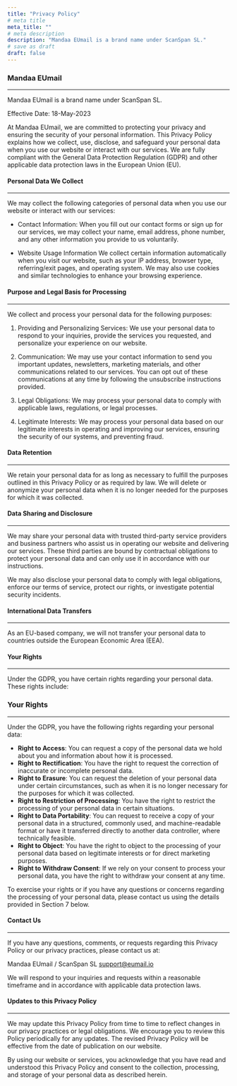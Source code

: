 ```yaml
---
title: "Privacy Policy"
# meta title
meta_title: ""
# meta description
description: "Mandaa EUmail is a brand name under ScanSpan SL."
# save as draft
draft: false
---
```


### Mandaa EUmail
---

Mandaa EUmail is a brand name under ScanSpan SL.

Effective Date: 18-May-2023

At Mandaa EUmail, we are committed to protecting your privacy and ensuring the security of your personal information. This Privacy Policy explains how we collect, use, disclose, and safeguard your personal data when you use our website or interact with our services. We are fully compliant with the General Data Protection Regulation (GDPR) and other applicable data protection laws in the European Union (EU).

#### Personal Data We Collect
---

We may collect the following categories of personal data when you use our website or interact with our services:

- Contact Information:
When you fill out our contact forms or sign up for our services, we may collect your name, email address, phone number, and any other information you provide to us voluntarily.

- Website Usage Information
We collect certain information automatically when you visit our website, such as your IP address, browser type, referring/exit pages, and operating system. We may also use cookies and similar technologies to enhance your browsing experience.

#### Purpose and Legal Basis for Processing
---
We collect and process your personal data for the following purposes:

1. Providing and Personalizing Services: We use your personal data to respond to your inquiries, provide the services you requested, and personalize your experience on our website.

2. Communication: We may use your contact information to send you important updates, newsletters, marketing materials, and other communications related to our services. You can opt out of these communications at any time by following the unsubscribe instructions provided.

3. Legal Obligations: We may process your personal data to comply with applicable laws, regulations, or legal processes.

4. Legitimate Interests: We may process your personal data based on our legitimate interests in operating and improving our services, ensuring the security of our systems, and preventing fraud.

#### Data Retention
---

We retain your personal data for as long as necessary to fulfill the purposes outlined in this Privacy Policy or as required by law. We will delete or anonymize your personal data when it is no longer needed for the purposes for which it was collected.

#### Data Sharing and Disclosure
---

We may share your personal data with trusted third-party service providers and business partners who assist us in operating our website and delivering our services. These third parties are bound by contractual obligations to protect your personal data and can only use it in accordance with our instructions.

We may also disclose your personal data to comply with legal obligations, enforce our terms of service, protect our rights, or investigate potential security incidents.

#### International Data Transfers
---
As an EU-based company, we will not transfer your personal data to countries outside the European Economic Area (EEA).

#### Your Rights
---
Under the GDPR, you have certain rights regarding your personal data. These rights include:

### Your Rights
---

Under the GDPR, you have the following rights regarding your personal data:

* **Right to Access**: You can request a copy of the personal data we hold about you and information about how it is processed.
* **Right to Rectification**: You have the right to request the correction of inaccurate or incomplete personal data.
* **Right to Erasure**: You can request the deletion of your personal data under certain circumstances, such as when it is no longer necessary for the purposes for which it was collected.
* **Right to Restriction of Processing**: You have the right to restrict the processing of your personal data in certain situations.
* **Right to Data Portability**: You can request to receive a copy of your personal data in a structured, commonly used, and machine-readable format or have it transferred directly to another data controller, where technically feasible.
* **Right to Object**: You have the right to object to the processing of your personal data based on legitimate interests or for direct marketing purposes.
* **Right to Withdraw Consent**: If we rely on your consent to process your personal data, you have the right to withdraw your consent at any time.


To exercise your rights or if you have any questions or concerns regarding the processing of your personal data, please contact us using the details provided in Section 7 below.

#### Contact Us
---
If you have any questions, comments, or requests regarding this Privacy Policy or our privacy practices, please contact us at:

Mandaa EUmail / ScanSpan SL [support@eumail.io](mailto:support@eumail.io)

We will respond to your inquiries and requests within a reasonable timeframe and in accordance with applicable data protection laws.


#### Updates to this Privacy Policy
---

We may update this Privacy Policy from time to time to reflect changes in our privacy practices or legal obligations. We encourage you to review this Policy periodically for any updates. The revised Privacy Policy will be effective from the date of publication on our website.


By using our website or services, you acknowledge that you have read and understood this Privacy Policy and consent to the collection, processing, and storage of your personal data as described herein.